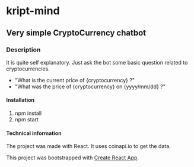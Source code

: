 # kript-mind


## Very simple CryptoCurrency chatbot

### Description

It is quite self explanatory. Just ask the bot some basic question related to cryptocurrencies. 

- "What is the current price of {cryptocurrency} ?"
- "What was the price of {cryptocurrency} on {yyyy/mm/dd} ?"


#### Installation

1. npm install
2. npm start

#### Technical information
The project was made with React. It uses coinapi.io to get the data.

This project was bootstrapped with [Create React App](https://github.com/facebookincubator/create-react-app).

